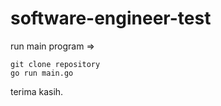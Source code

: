 # software-engineer-test

run main program =>
    
    git clone repository
    go run main.go

terima kasih.